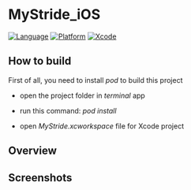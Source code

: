# MyStride_iOS

[![Language](https://img.shields.io/badge/language-Swift%204.0-orange.svg?style=flat)]()
[![Platform](https://img.shields.io/badge/platform-iOS-lightgrey.svg?style=flat)]()
[![Xcode](https://img.shields.io/badge/xcode-9.4-blue.svg?style=flat)]()



## How to build

First of all, you need to install _pod_ to build this project

- open the project folder in _terminal_ app

- run this command: _pod install_

- open _MyStride.xcworkspace_ file for Xcode project



## Overview




## Screenshots
